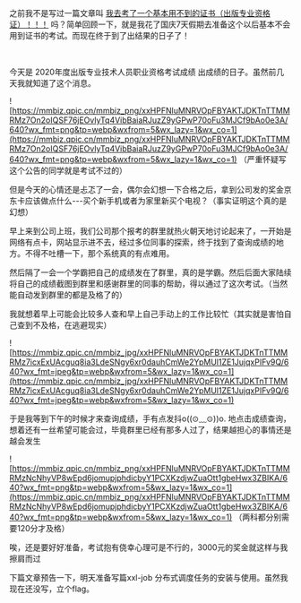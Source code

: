 之前我不是写过一篇文章叫  [我去考了一个基本用不到的证书（出版专业资格证）！！！](https://mp.weixin.qq.com/s?__biz=MzI2NzY3NDQ2Nw==&mid=2247483936&idx=1&sn=72f0f6f5d9144a1e7efec9a9521fc333&chksm=eafa742cdd8dfd3a782160e45bc782a06af8bf6f8ecb63872d95be953cad719b709824418896&scene=21&token=2085698340&lang=zh_CN#wechat_redirect) 吗？简单回顾一下，就是我花了国庆7天假期去准备这个以后基本不会用到证书的考试。而现在终于到了出结果的日子了！

​

今天是 2020年度出版专业技术人员职业资格考试成绩 出成绩的日子。虽然前几天我就知道了这个消息。

![https://mmbiz.qpic.cn/mmbiz_png/xxHPFNluMNRVOpFBYAKTJDKTnTTMMRMz7On2oIQSF76jEOvlyTq4VibBaiaRJuzZ9yGPwP70oFu3MJCf9bAo0e3A/640?wx_fmt=png&tp=webp&wxfrom=5&wx_lazy=1&wx_co=1](https://mmbiz.qpic.cn/mmbiz_png/xxHPFNluMNRVOpFBYAKTJDKTnTTMMRMz7On2oIQSF76jEOvlyTq4VibBaiaRJuzZ9yGPwP70oFu3MJCf9bAo0e3A/640?wx_fmt=png&tp=webp&wxfrom=5&wx_lazy=1&wx_co=1)
（严重怀疑写这个公告的同学就是考试不过的）



但是今天的心情还是忐忑了一会，偶尔会幻想一下合格之后，拿到公司发的奖金京东卡应该做点什么---买个新手机或者为家里新买个电视？（事实证明这个真的是幻想）



早上来到公司上班，我们公司那个报考的群里就热火朝天地讨论起来了，一开始是网络有点卡，网站显示进不去，经过多位同事的探索，终于找到了查询成绩的地方。不得不吐槽一下，那个系统真的有点难用。


然后隔了一会一个学霸把自己的成绩发在了群里，真的是学霸。然后后面大家陆续将自己的成绩截图到群里和感谢群里的同事的帮助，得以通过了这次考试。（当然能自动发到群里的都是及格了的）



我就想着早上可能会比较多人查和早上自己手动上的工作比较忙（其实就是害怕自己查到不及格，在逃避现实）

![https://mmbiz.qpic.cn/mmbiz_jpg/xxHPFNluMNRVOpFBYAKTJDKTnTTMMRMz7icxExUAcguq8ia3LdeSNgy6xr0dauhCmWe2YpMUl1ZE1JujqxPIFv9Q/640?wx_fmt=jpeg&tp=webp&wxfrom=5&wx_lazy=1&wx_co=1](https://mmbiz.qpic.cn/mmbiz_jpg/xxHPFNluMNRVOpFBYAKTJDKTnTTMMRMz7icxExUAcguq8ia3LdeSNgy6xr0dauhCmWe2YpMUl1ZE1JujqxPIFv9Q/640?wx_fmt=jpeg&tp=webp&wxfrom=5&wx_lazy=1&wx_co=1)



于是我等到下午的时候才来查询成绩，手有点发抖o((⊙﹏⊙))o. 地点击成绩查询，想着还有一丝希望可能会过，毕竟群里已经有那多人过了，结果越担心的事情还是越会发生


![https://mmbiz.qpic.cn/mmbiz_png/xxHPFNluMNRVOpFBYAKTJDKTnTTMMRMzNcNhyVP8wEpd6jomupjphdicbyY1PCXKzdjwZuaOtt1gbeHwx3ZBIKA/640?wx_fmt=png&tp=webp&wxfrom=5&wx_lazy=1&wx_co=1](https://mmbiz.qpic.cn/mmbiz_png/xxHPFNluMNRVOpFBYAKTJDKTnTTMMRMzNcNhyVP8wEpd6jomupjphdicbyY1PCXKzdjwZuaOtt1gbeHwx3ZBIKA/640?wx_fmt=png&tp=webp&wxfrom=5&wx_lazy=1&wx_co=1)
（两科都分别需要120分才及格）



唉，还是要好好准备，考试抱有侥幸心理可是不行的，3000元的奖金就这样与我擦肩而过





下篇文章预告一下，明天准备写篇xxl-job 分布式调度任务的安装与使用。虽然我现在还没写，立个flag。





